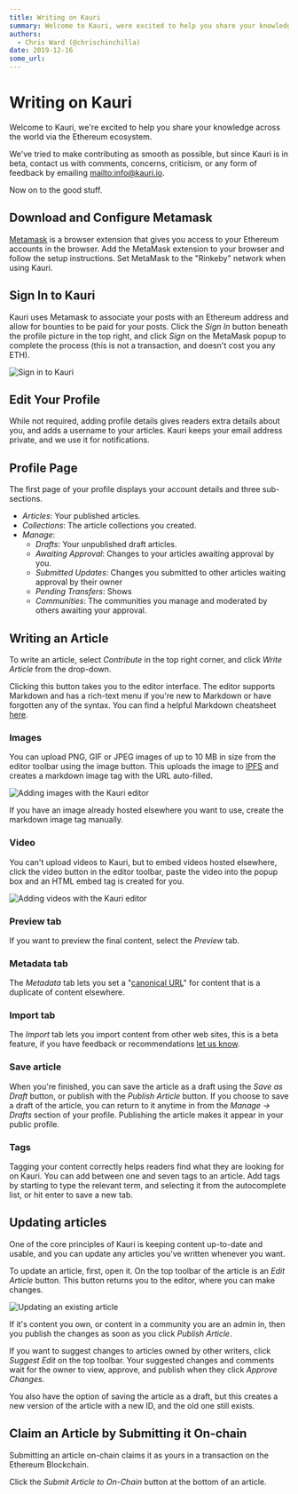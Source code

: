 ```yaml
---
title: Writing on Kauri
summary: Welcome to Kauri, were excited to help you share your knowledge across the world via the Ethereum ecosystem. Weve tried to make contributing as smooth as possib
authors:
  - Chris Ward (@chrischinchilla)
date: 2019-12-16
some_url: 
---
```


# Writing on Kauri

Welcome to Kauri, we're excited to help you share your knowledge across the world via the Ethereum ecosystem.

We've tried to make contributing as smooth as possible, but since Kauri is in beta, contact us with comments, concerns, criticism, or any form of feedback by emailing <mailto:info@kauri.io>.

Now on to the good stuff.

## Download and Configure Metamask

[Metamask](https://metamask.io) is a browser extension that gives you access to your Ethereum accounts in the browser. Add the MetaMask extension to your browser and follow the setup instructions. Set MetaMask to the "Rinkeby" network when using Kauri.

## Sign In to Kauri

Kauri uses Metamask to associate your posts with an Ethereum address and allow for bounties to be paid for your posts. Click the _Sign In_ button beneath the profile picture in the top right, and click _Sign_ on the MetaMask popup to complete the process (this is not a transaction, and doesn't cost you any ETH).

![Sign in to Kauri](https://i.imgur.com/1m9JyZ6.gif)

## Edit Your Profile

While not required, adding profile details gives readers extra details about you, and adds a username to your articles. Kauri keeps your email address private, and we use it for notifications.

## Profile Page

The first page of your profile displays your account details and three sub-sections.

-   _Articles_: Your published articles.
-   _Collections_: The article collections you created.
-   _Manage_:
    -   _Drafts_: Your unpublished draft articles.
    -   _Awaiting Approval_: Changes to your articles awaiting approval by you.
    -   _Submitted Updates_: Changes you submitted to other articles waiting approval by their owner
    -   _Pending Transfers_: Shows
    -   _Communities_: The communities you manage and moderated by others awaiting your approval.

## Writing an Article

To write an article, select _Contribute_ in the top right corner, and click _Write Article_ from the drop-down.

Clicking this button takes you to the editor interface. The editor supports Markdown and has a rich-text menu if you're new to Markdown or have forgotten any of the syntax. You can find a helpful Markdown cheatsheet [here](https://github.com/adam-p/markdown-here/wiki/Markdown-Cheatsheet).

### Images

You can upload PNG, GIF or JPEG images of up to 10 MB in size from the editor toolbar using the image button. This uploads the image to [IPFS](https://IPFS.io) and creates a markdown image tag with the URL auto-filled.

![Adding images with the Kauri editor](https://api.kauri.io:443/ipfs/QmdUK89Fd11kDtaMLJS5DfC7CCMg7J2u7Ckkg9JgdpbpsM)

If you have an image already hosted elsewhere you want to use, create the markdown image tag manually.

### Video

You can't upload videos to Kauri, but to embed videos hosted elsewhere, click the video button in the editor toolbar, paste the video into the popup box and an HTML embed tag is created for you.

![Adding videos with the Kauri editor](https://api.kauri.io:443/ipfs/QmdpzQD41fDv2NMDgVxqea9JMSkXvetv98DUyuH3C4n1Vk)

### Preview tab

If you want to preview the final content, select the _Preview_ tab.

### Metadata tab

The _Metadata_ tab lets you set a "[canonical URL](https://en.wikipedia.org/wiki/Canonical_link_element)" for content that is a duplicate of content elsewhere.

### Import tab

The _Import_ tab lets you import content from other web sites, this is a beta feature, if you have feedback or recommendations [let us know](mailto:info@kauri.io).

### Save article

When you're finished, you can save the article as a draft using the _Save as Draft_ button, or publish with the _Publish Article_ button. If you choose to save a draft of the article, you can return to it anytime in from the _Manage -> Drafts_ section of your profile. Publishing the article makes it appear in your public profile.

### Tags

Tagging your content correctly helps readers find what they are looking for on Kauri. You can add between one and seven tags to an article. Add tags by starting to type the relevant term, and selecting it from the autocomplete list, or hit enter to save a new tab.

## Updating articles

One of the core principles of Kauri is keeping content up-to-date and usable, and you can update any articles you've written whenever you want.

To update an article, first, open it. On the top toolbar of the article is an _Edit Article_ button. This button returns you to the editor, where you can make changes.

![Updating an existing article](https://api.kauri.io:443/ipfs/QmVQ813g24q67FKJdRsAK5FVTkrzyugYHvFPaYHYeG2ixd)

If it's content you own, or content in a community you are an admin in, then you publish the changes as soon as you click _Publish Article_.

If you want to suggest changes to articles owned by other writers, click _Suggest Edit_ on the top toolbar. Your suggested changes and comments wait for the owner to view, approve, and publish when they click _Approve Changes_.

You also have the option of saving the article as a draft, but this creates a new version of the article with a new ID, and the old one still exists.

## Claim an Article by Submitting it On-chain

Submitting an article on-chain claims it as yours in a transaction on the Ethereum Blockchain.

Click the _Submit Article to On-Chain_ button at the bottom of an article.
